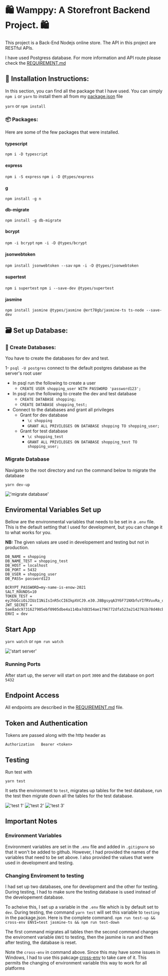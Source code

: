 # 
# 🛍️ Wamppy: A Storefront Backend Project. 🛍️

This project is a Back-End Nodejs online store. The API in this project are RESTful APIs. 

I have used Postgress database. For more information and API route please check the [REQUIREMENT.md](REQUIREMENTS.md) 

## 🏁 Installation Instructions:
In this section, you can find all the package that I have used. You can simply ``` npm i ``` or ``` yarn ``` to install them all from my [package.json](package.json)  file

`yarn` or `npm install`

### 📦 Packages:

Here are some of the few packages that were installed.

#### typescript
`npm i -D typescript`

#### express
`npm i -S express`
`npm i -D @types/express`

#### g
`npm install -g n`

#### db-migrate
`npm install -g db-migrate`

#### bcrypt
`npm -i bcrypt`
`npm -i -D @types/bcrypt`

#### jsonwebtoken
`npm install jsonwebtoken --sav`
`npm -i -D @types/jsonwebtoken`

#### supertest
`npm i supertest`
`npm i --save-dev @types/supertest`

#### jasmine
`npm install jasmine @types/jasmine @ert78gb/jasmine-ts ts-node --save-dev`

## 🗃️ Set up Database:

### 🚀 Create Databases:

You have to create the databases for dev and test.

1- `psql -U postgres` connect to the default postgres database as the server's root user 
- In psql run the following to create a user 
    - `CREATE USER shopping_user WITH PASSWORD 'password123';`
- In psql run the following to create the dev and test database
    - `CREATE DATABASE shopping;`
    - `CREATE DATABASE shopping_test;`
- Connect to the databases and grant all privileges
    - Grant for dev database
        - `\c shopping`
        - `GRANT ALL PRIVILEGES ON DATABASE shopping TO shopping_user;`
    - Grant for test database
        - `\c shopping_test`
        - `GRANT ALL PRIVILEGES ON DATABASE shopping_test TO shopping_user;`

### Migrate Database
Navigate to the root directory and run the command below to migrate the database 

`yarn dev-up`

!['migrate database'](./docs/migrate_up.png)

## Enviromental Variables Set up
Bellow are the environmental variables that needs to be set in a `.env` file. This is the default setting that I used for development, but you can change it to what works for you. 

**NB:** The given values are used in developement and testing but not in production. 
```
DB_NAME = shopping
DB_NAME_TEST = shopping_test
DB_HOST = localhost
DB_PORT = 5432
DB_USER = shopping_user
DB_PASS= password123

BCRYPT_PASSWORD=my-name-is-enow-2021
SALT_ROUNDS=10
TOKEN_TEST = eyJhbGciOiJIUzI1NiIsInR5cCI6IkpXVCJ9.e30.J8BgsyqA3Y6F71NXbfuYIfRVuvRa_qb08RStxrCVhlQ
JWT_SECRET = 5ae8adc9731627905ebf0905dbe4a114ba7d8354ae1796772dfa523a2142761b78d48cbfcd98000bb94fbdbd8147f30de6b3484c3a060d389068204df6a50630
ENVI = dev
```

## Start App
`yarn watch` or `npm run watch`

!['start server'](./docs/start.png)

### Running Ports 
After start up, the server will start on port `3000` and the database on port `5432`

## Endpoint Access
All endpoints are described in the [REQUIREMENT.md](REQUIREMENTS.md) file. 

## Token and Authentication
Tokens are passed along with the http header as 
```
Authorization   Bearer <token>
```

## Testing
Run test with 

`yarn test`

It sets the environment to `test`, migrates up tables for the test database, run the test then migrate down all the tables for the test database. 

!['test 1'](docs/test1.png)
!['test 2'](docs/test2.png)
!['test 3'](docs/test3.png)


## Important Notes 

### Environment Variables
Environment variables are set in the `.env` file and added in `.gitignore` so that it won't be added to github. However, I had provided the names of the variables that need to be set above. I also provided the values that were used in development and testing. 


### Changing Enviroment to testing 
I had set up two databases, one for development and the other for testing. During testing, I had to make sure the testing database is used instead of the developement database. 

To acheive this, I set up a variable in the `.env` file which is by default set to `dev`. During testing, the command `yarn test` will set this variable to `testing` in the package.json. Here is the complete command.
`npm run test-up && cross-env ENVI=test jasmine-ts && npm run test-down`

The first command migrates all tables then the second command changes the enviroment variable `ENVI` to testing, then the jasmine is run and then after testing, the database is reset. 

Note the `cross-env` in command above. Since this may have some issues in Windows, I had to use this pakcage [cross-env](https://www.npmjs.com/package/cross-env) to take care of it. This permits the changing of environment variable this way to work for all platforms

